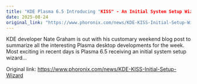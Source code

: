 ```yaml
---
title: "KDE Plasma 6.5 Introducing "KISS" - An Initial System Setup Wizard"
date: 2025-08-24
original_link: "https://www.phoronix.com/news/KDE-KISS-Initial-Setup-Wizard"
---
```


KDE developer Nate Graham is out with his customary weekend blog post to summarize all the interesting Plasma desktop developments for the week. Most exciting in recent days is Plasma 6.5 receiving an initial system setup wizard...

Original link: https://www.phoronix.com/news/KDE-KISS-Initial-Setup-Wizard